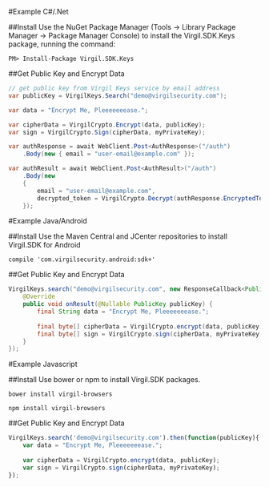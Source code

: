 #Example C#/.Net

##Install
Use the NuGet Package Manager (Tools -> Library Package Manager -> Package Manager Console) to install the Virgil.SDK.Keys package, running the command:
```
PM> Install-Package Virgil.SDK.Keys
```

##Get Public Key and Encrypt Data

```csharp
// get public key from Virgil Keys service by email address
var publicKey = VirgilKeys.Search("demo@virgilsecurity.com");

var data = "Encrypt Me, Pleeeeeeease.";

var cipherData = VirgilCrypto.Encrypt(data, publicKey);
var sign = VirgilCrypto.Sign(cipherData, myPrivateKey);
```
```csharp
var authResponse = await WebClient.Post<AuthResponse>("/auth")
    .Body(new { email = "user-email@example.com" });

var authResult = await WebClient.Post<AuthResult>("/auth")
    .Body(new
    {
        email = "user-email@example.com",
        decrypted_token = VirgilCrypto.Decrypt(authResponse.EncryptedToken, myPrivateKey)
    });
```

#Example Java/Android

##Install
Use the Maven Central and JCenter repositories to install Virgil.SDK for Android
```
compile 'com.virgilsecurity.android:sdk+'
```

##Get Public Key and Encrypt Data

```java
VirgilKeys.search("demo@virgilsecurity.com", new ResponseCallback<PublicKey>() {
    @Override
    public void onResult(@Nullable PublicKey publicKey) {
        final String data = "Encrypt Me, Pleeeeeeease.";
        
        final byte[] cipherData = VirgilCrypto.encrypt(data, publicKey);
        final byte[] sign = VirgilCrypto.sign(cipherData, myPrivateKey);
    }
});
```

#Example Javascript

##Install
Use bower or npm to install Virgil.SDK packages.
```
bower install virgil-browsers
```
```
npm install virgil-browsers
```
##Get Public Key and Encrypt Data

```javascript
VirgilKeys.search('demo@virgilsecurity.com').then(function(publicKey){
    var data = "Encrypt Me, Pleeeeeeease.";
    
    var cipherData = VirgilCrypto.encrypt(data, publicKey);
    var sign = VirgilCrypto.sign(cipherData, myPrivateKey);
});
